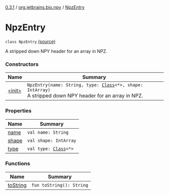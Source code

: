 [0.3.1](../../index.md) / [org.jetbrains.bio.npy](../index.md) / [NpzEntry](.)

# NpzEntry

`class NpzEntry` [(source)](https://github.com/JetBrains-Research/npy/blob/0.3.1/src/main/kotlin/org/jetbrains/bio/npy/Npz.kt#L193)

A stripped down NPY header for an array in NPZ.

### Constructors

| Name | Summary |
|---|---|
| [&lt;init&gt;](-init-.md) | `NpzEntry(name: String, type: `[`Class`](http://docs.oracle.com/javase/6/docs/api/java/lang/Class.html)`<*>, shape: IntArray)`<br>A stripped down NPY header for an array in NPZ. |

### Properties

| Name | Summary |
|---|---|
| [name](name.md) | `val name: String` |
| [shape](shape.md) | `val shape: IntArray` |
| [type](type.md) | `val type: `[`Class`](http://docs.oracle.com/javase/6/docs/api/java/lang/Class.html)`<*>` |

### Functions

| Name | Summary |
|---|---|
| [toString](to-string.md) | `fun toString(): String` |
